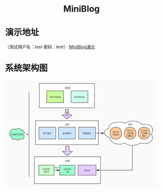 <div align="center">
    <h1>
        MiniBlog
    </h1>
</div>
<h1>演示地址</h1>
<span>（测试用户名：test 密码：test）<span>
<a href="http://bowentu.top:8080">MiniBlog演示</a>
<h1>系统架构图</h1>

<div align="center">
  <img src="pics/miniblog架构.jpg">
</div>
